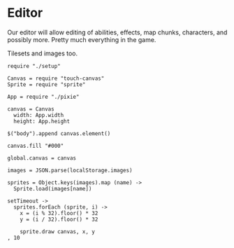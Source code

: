 Editor
======

Our editor will allow editing of abilities, effects, map chunks, characters, and
possibly more. Pretty much everything in the game.

Tilesets and images too.

    require "./setup"

    Canvas = require "touch-canvas"
    Sprite = require "sprite"

    App = require "./pixie"

    canvas = Canvas
      width: App.width
      height: App.height

    $("body").append canvas.element()

    canvas.fill "#000"

    global.canvas = canvas

    images = JSON.parse(localStorage.images)

    sprites = Object.keys(images).map (name) ->
      Sprite.load(images[name])

    setTimeout ->
      sprites.forEach (sprite, i) ->
        x = (i % 32).floor() * 32
        y = (i / 32).floor() * 32

        sprite.draw canvas, x, y
    , 10
